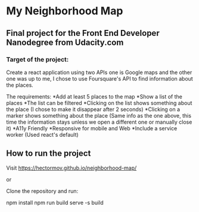 # My Neighborhood Map

## Final project for the Front End Developer Nanodegree from Udacity.com

### Target of the project:

Create a react application using two APIs one is Google maps and the other one was up to me, I chose to use Foursquare's API to find information about the places.

The requirements:
*Add at least 5 places to the map
*Show a list of the places
*The list can be filtered
*Clicking on the list shows something about the place (I chose to make it disappear after 2 seconds)
*Clicking on a marker shows something about the place (Same info as the one above, this time the information stays unless we open a different one or manually close it)
*A11y Friendly
*Responsive for mobile and Web
*Include a service worker (Used react's default)

## How to run the project

Visit https://hectormov.github.io/neighborhood-map/

or 

Clone the repository and run:

npm install
npm run build
serve -s build
